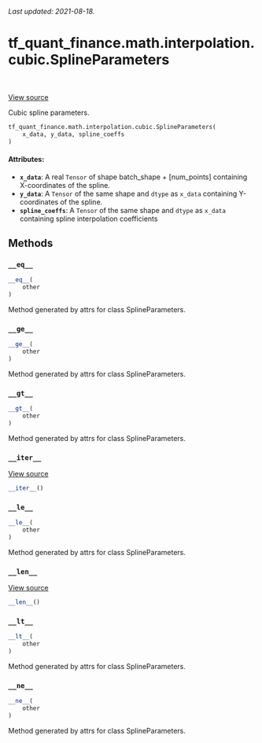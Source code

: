 <!--
This file is generated by a tool. Do not edit directly.
For open-source contributions the docs will be updated automatically.
-->

*Last updated: 2021-08-18.*

<div itemscope itemtype="http://developers.google.com/ReferenceObject">
<meta itemprop="name" content="tf_quant_finance.math.interpolation.cubic.SplineParameters" />
<meta itemprop="path" content="Stable" />
<meta itemprop="property" content="__eq__"/>
<meta itemprop="property" content="__ge__"/>
<meta itemprop="property" content="__gt__"/>
<meta itemprop="property" content="__init__"/>
<meta itemprop="property" content="__iter__"/>
<meta itemprop="property" content="__le__"/>
<meta itemprop="property" content="__len__"/>
<meta itemprop="property" content="__lt__"/>
<meta itemprop="property" content="__ne__"/>
</div>

# tf_quant_finance.math.interpolation.cubic.SplineParameters

<!-- Insert buttons and diff -->

<table class="tfo-notebook-buttons tfo-api" align="left">
</table>

<a target="_blank" href="https://github.com/google/tf-quant-finance/blob/master/tf_quant_finance/math/interpolation/cubic/cubic_interpolation.py">View source</a>



Cubic spline parameters.

```python
tf_quant_finance.math.interpolation.cubic.SplineParameters(
    x_data, y_data, spline_coeffs
)
```



<!-- Placeholder for "Used in" -->


#### Attributes:

* <b>`x_data`</b>: A real `Tensor` of shape batch_shape + [num_points] containing
  X-coordinates of the spline.
* <b>`y_data`</b>: A `Tensor` of the same shape and `dtype` as `x_data` containing
  Y-coordinates of the spline.
* <b>`spline_coeffs`</b>: A `Tensor` of the same shape and `dtype` as `x_data`
  containing spline interpolation coefficients

## Methods

<h3 id="__eq__"><code>__eq__</code></h3>

```python
__eq__(
    other
)
```

Method generated by attrs for class SplineParameters.


<h3 id="__ge__"><code>__ge__</code></h3>

```python
__ge__(
    other
)
```

Method generated by attrs for class SplineParameters.


<h3 id="__gt__"><code>__gt__</code></h3>

```python
__gt__(
    other
)
```

Method generated by attrs for class SplineParameters.


<h3 id="__iter__"><code>__iter__</code></h3>

<a target="_blank" href="https://github.com/google/tf-quant-finance/blob/master/tf_quant_finance/utils/dataclass.py">View source</a>

```python
__iter__()
```




<h3 id="__le__"><code>__le__</code></h3>

```python
__le__(
    other
)
```

Method generated by attrs for class SplineParameters.


<h3 id="__len__"><code>__len__</code></h3>

<a target="_blank" href="https://github.com/google/tf-quant-finance/blob/master/tf_quant_finance/utils/dataclass.py">View source</a>

```python
__len__()
```




<h3 id="__lt__"><code>__lt__</code></h3>

```python
__lt__(
    other
)
```

Method generated by attrs for class SplineParameters.


<h3 id="__ne__"><code>__ne__</code></h3>

```python
__ne__(
    other
)
```

Method generated by attrs for class SplineParameters.




